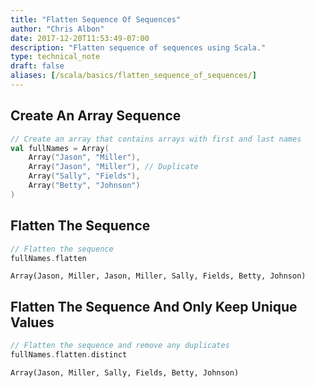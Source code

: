 ```yaml
---
title: "Flatten Sequence Of Sequences"
author: "Chris Albon"
date: 2017-12-20T11:53:49-07:00
description: "Flatten sequence of sequences using Scala."
type: technical_note
draft: false
aliases: [/scala/basics/flatten_sequence_of_sequences/]
---
```

## Create An Array Sequence


```scala
// Create an array that contains arrays with first and last names
val fullNames = Array(
    Array("Jason", "Miller"),
    Array("Jason", "Miller"), // Duplicate
    Array("Sally", "Fields"),
    Array("Betty", "Johnson")
)
```

## Flatten The Sequence 


```scala
// Flatten the sequence
fullNames.flatten
```




    Array(Jason, Miller, Jason, Miller, Sally, Fields, Betty, Johnson)



## Flatten The Sequence And Only Keep Unique Values


```scala
// Flatten the sequence and remove any duplicates
fullNames.flatten.distinct
```




    Array(Jason, Miller, Sally, Fields, Betty, Johnson)


